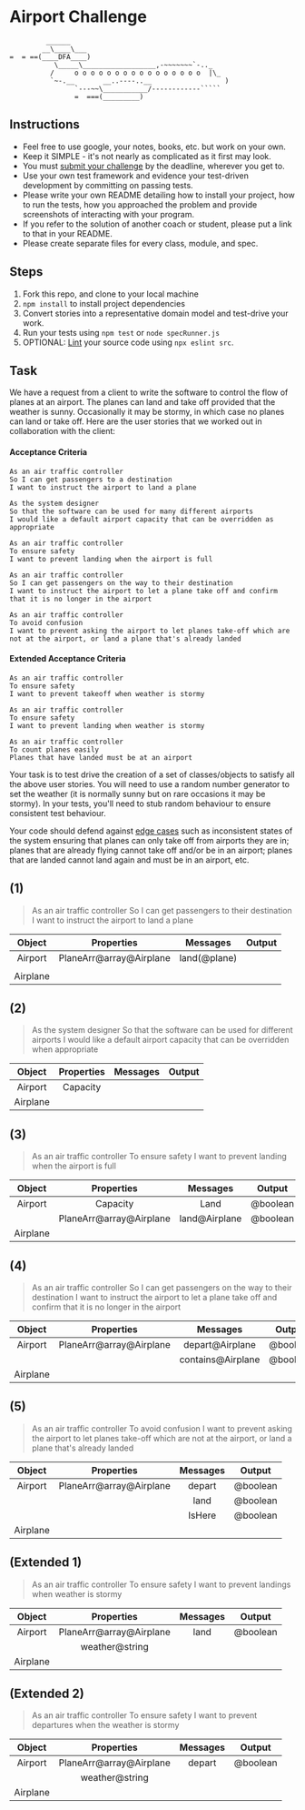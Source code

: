 # Airport Challenge

``````
         ______
        __\____\___
=  = ==(____DFA____)
           \_____\__________________,-~~~~~~~`-.._
          /     o o o o o o o o o o o o o o o o  |\_
          `~-.__       __..----..__                  )
                `---~~\___________/------------`````
                =  ===(_________)

``````

## Instructions

- Feel free to use google, your notes, books, etc. but work on your own.
- Keep it SIMPLE - it's not nearly as complicated as it first may look.
- You must [submit your challenge](https://airtable.com/shrUGm2T8TYCFAmjN) by the deadline, wherever you get to.
- Use your own test framework and evidence your test-driven development by committing on passing tests.
- Please write your own README detailing how to install your project, how to run the tests, how you approached the problem and provide screenshots of interacting with your program.
- If you refer to the solution of another coach or student, please put a link to that in your README.
- Please create separate files for every class, module, and spec.

## Steps

1. Fork this repo, and clone to your local machine
2. `npm install` to install project dependencies
3. Convert stories into a representative domain model and test-drive your work.
4. Run your tests using `npm test` or `node specRunner.js`
5. OPTIONAL: [Lint](https://eslint.org/docs/user-guide/getting-started) your source code using `npx eslint src`.

## Task

We have a request from a client to write the software to control the flow of planes at an airport. The planes can land and take off provided that the weather is sunny. Occasionally it may be stormy, in which case no planes can land or take off. Here are the user stories that we worked out in collaboration with the client:

#### Acceptance Criteria

```
As an air traffic controller
So I can get passengers to a destination
I want to instruct the airport to land a plane

As the system designer
So that the software can be used for many different airports
I would like a default airport capacity that can be overridden as appropriate

As an air traffic controller
To ensure safety
I want to prevent landing when the airport is full

As an air traffic controller
So I can get passengers on the way to their destination
I want to instruct the airport to let a plane take off and confirm that it is no longer in the airport

As an air traffic controller
To avoid confusion
I want to prevent asking the airport to let planes take-off which are not at the airport, or land a plane that's already landed
```

#### Extended Acceptance Criteria

```
As an air traffic controller
To ensure safety
I want to prevent takeoff when weather is stormy

As an air traffic controller
To ensure safety
I want to prevent landing when weather is stormy

As an air traffic controller
To count planes easily
Planes that have landed must be at an airport
```

Your task is to test drive the creation of a set of classes/objects to satisfy all the above user stories. You will need to use a random number generator to set the weather (it is normally sunny but on rare occasions it may be stormy). In your tests, you'll need to stub random behaviour to ensure consistent test behaviour.

Your code should defend against [edge cases](http://programmers.stackexchange.com/questions/125587/what-are-the-difference-between-an-edge-case-a-corner-case-a-base-case-and-a-b) such as inconsistent states of the system ensuring that planes can only take off from airports they are in; planes that are already flying cannot take off and/or be in an airport; planes that are landed cannot land again and must be in an airport, etc.

## (1)

> As an air traffic controller
> So I can get passengers to their destination
> I want to instruct the airport to land a plane

|  Object  |       Properties        |   Messages   | Output |
| :------: | :---------------------: | :----------: | :----: |
| Airport  | PlaneArr@array@Airplane | land(@plane) |        |
|          |                         |              |        |
| Airplane |                         |              |        |

## (2)

> As the system designer
> So that the software can be used for different airports
> I would like a default airport capacity that can be overridden when appropriate

|  Object  | Properties | Messages | Output |
| :------: | :--------: | :------: | :----: |
| Airport  |  Capacity  |          |        |
| Airplane |            |          |        |

## (3)

> As an air traffic controller
> To ensure safety
> I want to prevent landing when the airport is full

|  Object  |       Properties        |   Messages    |  Output  |
| :------: | :---------------------: | :-----------: | :------: |
| Airport  |        Capacity         |     Land      | @boolean |
|          | PlaneArr@array@Airplane | land@Airplane | @boolean |
| Airplane |                         |               |          |

## (4)

> As an air traffic controller
> So I can get passengers on the way to their destination
> I want to instruct the airport to let a plane take off and confirm that it is no longer in the airport

|  Object  |       Properties        |     Messages      |  Output  |
| :------: | :---------------------: | :---------------: | :------: |
| Airport  | PlaneArr@array@Airplane |  depart@Airplane  | @boolean |
|          |                         | contains@Airplane | @boolean |
| Airplane |                         |                   |          |

## (5)

> As an air traffic controller
> To avoid confusion
> I want to prevent asking the airport to let planes take-off which are not at the airport, or land a plane that's already landed

|  Object  |       Properties        | Messages |  Output  |
| :------: | :---------------------: | :------: | :------: |
| Airport  | PlaneArr@array@Airplane |  depart  | @boolean |
|          |                         |   land   | @boolean |
|          |                         |  IsHere  | @boolean |
| Airplane |                         |          |          |

## (Extended 1)

> As an air traffic controller
> To ensure safety
> I want to prevent landings when weather is stormy

|  Object  |       Properties        | Messages |  Output  |
| :------: | :---------------------: | :------: | :------: |
| Airport  | PlaneArr@array@Airplane |   land   | @boolean |
|          |     weather@string      |          |          |
| Airplane |                         |          |          |

## (Extended 2)

> As an air traffic controller
> To ensure safety
> I want to prevent departures when the weather is stormy

|  Object  |       Properties        | Messages |  Output  |
| :------: | :---------------------: | :------: | :------: |
| Airport  | PlaneArr@array@Airplane |  depart  | @boolean |
|          |     weather@string      |          |          |
| Airplane |                         |          |          |
